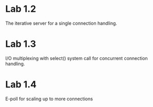 # Lab 1.2
The iterative server for a single connection handling.

# Lab 1.3
I/O multiplexing with select() system call for concurrent connection handling.

# Lab 1.4
E-poll for scaling up to more connections
